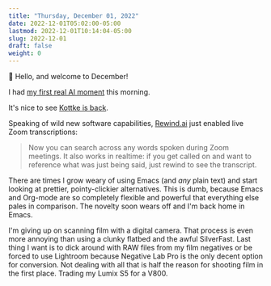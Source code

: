 ```yaml
---
title: "Thursday, December 01, 2022"
date: 2022-12-01T05:02:00-05:00
lastmod: 2022-12-01T10:14:04-05:00
slug: 2022-12-01
draft: false
weight: 0
---
```


👋 Hello, and welcome to December!

I had [my first real AI moment](/2022/my-first-real-ai-moment) this morning.

It's nice to see [Kottke is back](https://kottke.org/22/11/hi-hello-im-back-at-it).

Speaking of wild new software capabilities, [Rewind.ai](https://rewind.ai) just enabled live Zoom transcriptions:

> Now you can search across any words spoken during Zoom meetings. It also works in realtime: if you get
> called on and want to reference what was just being said, just rewind to see the transcript.

There are times I grow weary of using Emacs (and _any_ plain text) and start looking at prettier, pointy-clickier alternatives. This is dumb, because Emacs and Org-mode are so completely flexible and powerful that everything else pales in comparison. The novelty soon wears off and I'm back home in Emacs.

I'm giving up on scanning film with a digital camera. That process is even more annoying than using a clunky flatbed and the awful SilverFast. Last thing I want is to dick around with RAW files from my film negatives or be forced to use Lightroom because Negative Lab Pro is the only decent option for conversion. Not dealing with all that is half the reason for shooting film in the first place. Trading my Lumix S5 for a V800.


[//]: # "Exported with love from a post written in Org mode"
[//]: # "- https://github.com/kaushalmodi/ox-hugo"